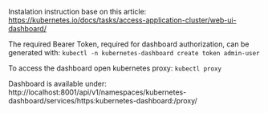 Instalation instruction base on this article:
https://kubernetes.io/docs/tasks/access-application-cluster/web-ui-dashboard/

The required Bearer Token, required for dashboard authorization, can be generated with:
`kubectl -n kubernetes-dashboard create token admin-user`

To access the dashboard open kubernetes proxy:
`kubectl proxy`

Dashboard is available under:
http://localhost:8001/api/v1/namespaces/kubernetes-dashboard/services/https:kubernetes-dashboard:/proxy/

